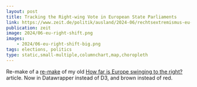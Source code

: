 ```yaml
---
layout: post
title: Tracking the Right-wing Vote in European State Parliaments
link: https://www.zeit.de/politik/ausland/2024-06/rechtsextremismus-eu-parlament-rechtsruck-europawahl-rechtspopulismus
publication: zeit
image: 2024/06-eu-right-shift.png
images:
    - 2024/06-eu-right-shift-big.png
tags: elections, politics
type: static,small-multiple,columnchart,map,choropleth
---
```


Re-make of a [re-make](https://www.zeit.de/politik/ausland/2024-01/rechtspopulismus-europa-europawahl-rechtsruck-ausnahmen) of my old [How far is Europe swinging to the right?](/2016/05/22/europe-swings-right) article. Now in Datawrapper instead of D3, and brown instead of red.
